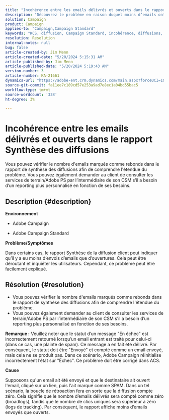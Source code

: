 ```yaml
---
title: "Incohérence entre les emails délivrés et ouverts dans le rapport Synthèse des diffusions"
description: "Découvrez le problème en raison duquel moins d’emails ont été diffusés que ouverts dans le rapport de synthèse de la diffusion client."
solution: Campaign
product: Campaign
applies-to: "Campaign,Campaign Standard"
keywords: "KCS, diffusion, Campaign Standard, incohérence, diffusions, emails ouverts, rapport Synthèse des diffusions, FAQ"
resolution: Resolution
internal-notes: null
bug: false
article-created-by: Jim Menn
article-created-date: "5/20/2024 5:15:31 AM"
article-published-by: Jim Menn
article-published-date: "5/20/2024 5:19:43 AM"
version-number: 3
article-number: KA-21661
dynamics-url: "https://adobe-ent.crm.dynamics.com/main.aspx?forceUCI=1&pagetype=entityrecord&etn=knowledgearticle&id=a68f5df4-6716-ef11-9f8a-6045bd006268"
source-git-commit: fa11ee7c189cd57e253a9ad7e8ec1a04bd55bac5
workflow-type: tm+mt
source-wordcount: '338'
ht-degree: 3%

---
```


# Incohérence entre les emails délivrés et ouverts dans le rapport Synthèse des diffusions


Vous pouvez vérifier le nombre d&#39;emails marqués comme rebonds dans le rapport de synthèse des diffusions afin de comprendre l&#39;étendue du problème. Vous pouvez également demander au client de consulter les services de terrain/Adobe PS par l’intermédiaire de son CSM s’il a besoin d’un reporting plus personnalisé en fonction de ses besoins.

## Description {#description}


<b>Environnement</b>

- Adobe Campaign

- Adobe Campaign Standard

<b>Problème/Symptômes</b>

Dans certains cas, le rapport Synthèse de la diffusion client peut indiquer qu’il y a eu moins d’envois d’emails que d’ouvertures. Cela peut être déroutant et inquiéter les utilisateurs. Cependant, ce problème peut être facilement expliqué.


## Résolution {#resolution}


- Vous pouvez vérifier le nombre d&#39;emails marqués comme rebonds dans le rapport de synthèse des diffusions afin de comprendre l&#39;étendue du problème.
- Vous pouvez également demander au client de consulter les services de terrain/Adobe PS par l’intermédiaire de son CSM s’il a besoin d’un reporting plus personnalisé en fonction de ses besoins.


<b>Remarque :</b> Veuillez noter que le statut d’un message &quot;En échec&quot; est incorrectement retourné lorsqu’un email entrant est traité pour celui-ci (dans ce cas, une plainte de spam). Ce message a en fait été délivré. Par conséquent, le statut doit être &quot;Envoyé&quot; et compté comme un email envoyé, mais cela ne se produit pas. Dans ce scénario, Adobe Campaign réinitialise incorrectement l’état sur &quot;Échec&quot;. Ce problème doit être corrigé dans ACS.

<b>Cause</b>

Supposons qu&#39;un email ait été envoyé et que le destinataire ait ouvert l&#39;email, cliqué sur un lien, puis l&#39;ait marqué comme SPAM. Dans un tel scénario, la boucle de rétroaction fera en sorte que la diffusion compte zéro. Cela signifie que le nombre d’emails délivrés sera compté comme zéro (broadlogs), tandis que le nombre de clics uniques sera supérieur à zéro (logs de tracking). Par conséquent, le rapport affiche moins d’emails envoyés que ouverts.

